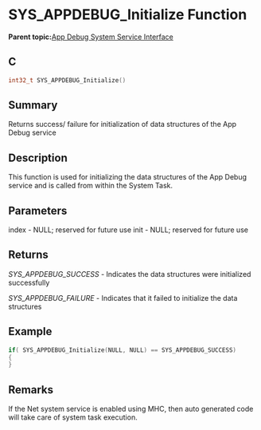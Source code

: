# SYS\_APPDEBUG\_Initialize Function

**Parent topic:**[App Debug System Service Interface](GUID-578A7A2F-0FFE-463F-A241-3190441F74E0.md)

## C

```c
int32_t SYS_APPDEBUG_Initialize()
```

## Summary

Returns success/ failure for initialization of data structures of the App Debug service

## Description

This function is used for initializing the data structures of the App Debug service and is called from within the System Task.

## Parameters

index - NULL; reserved for future use init - NULL; reserved for future use

## Returns

*SYS\_APPDEBUG\_SUCCESS* - Indicates the data structures were initialized successfully

*SYS\_APPDEBUG\_FAILURE* - Indicates that it failed to initialize the data structures

## Example

```c
if( SYS_APPDEBUG_Initialize(NULL, NULL) == SYS_APPDEBUG_SUCCESS)
{
}
```

## Remarks

If the Net system service is enabled using MHC, then auto generated code will take care of system task execution.

